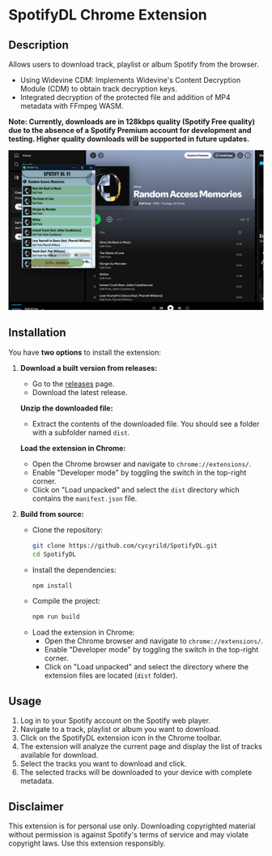 # SpotifyDL Chrome Extension

## Description
Allows users to download track, playlist or album Spotify from the browser.

- Using Widevine CDM: Implements Widevine's Content Decryption Module (CDM) to obtain track decryption keys.
- Integrated decryption of the protected file and addition of MP4 metadata with FFmpeg WASM.

**Note: Currently, downloads are in 128kbps quality (Spotify Free quality) due to the absence of a Spotify Premium account for development and testing. Higher quality downloads will be supported in future updates.**

<img src="img1.png" style="width:700px;"/>

## Installation

You have **two options** to install the extension:

1. **Download a built version from releases:**
   - Go to the [releases](https://github.com/cycyrild/SpotifyDL/releases) page.
   - Download the latest release.

    **Unzip the downloaded file:**
   - Extract the contents of the downloaded file. You should see a folder with a subfolder named `dist`.

    **Load the extension in Chrome:**
   - Open the Chrome browser and navigate to `chrome://extensions/`.
   - Enable "Developer mode" by toggling the switch in the top-right corner.
   - Click on "Load unpacked" and select the `dist` directory which contains the `manifest.json` file.


2. **Build from source:**
   - Clone the repository:
     ```sh
     git clone https://github.com/cycyrild/SpotifyDL.git
     cd SpotifyDL
     ```
   - Install the dependencies:
     ```sh
     npm install
     ```
   - Compile the project:
     ```sh
     npm run build
     ```
   - Load the extension in Chrome:
     - Open the Chrome browser and navigate to `chrome://extensions/`.
     - Enable "Developer mode" by toggling the switch in the top-right corner.
     - Click on "Load unpacked" and select the directory where the extension files are located (`dist` folder).
     
## Usage
1. Log in to your Spotify account on the Spotify web player.
2. Navigate to a track, playlist or album you want to download.
3. Click on the SpotifyDL extension icon in the Chrome toolbar.
4. The extension will analyze the current page and display the list of tracks available for download.
5. Select the tracks you want to download and click.
6. The selected tracks will be downloaded to your device with complete metadata.


## Disclaimer
This extension is for personal use only. Downloading copyrighted material without permission is against Spotify's terms of service and may violate copyright laws. Use this extension responsibly.
